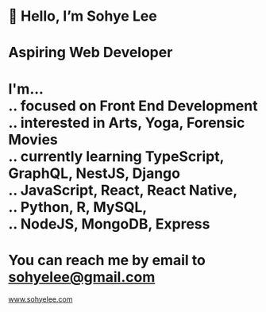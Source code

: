 👋 
Hello, I’m Sohye Lee
======================================
Aspiring Web Developer
======================================
I'm...      
.. focused on Front End Development
.. interested in Arts, Yoga, Forensic Movies          
.. currently learning TypeScript, GraphQL, NestJS, Django        
.. JavaScript, React, React Native,       
.. Python, R, MySQL,         
.. NodeJS, MongoDB, Express      
======================================
You can reach me by email to sohyelee@gmail.com 
======================================
www.sohyelee.com
